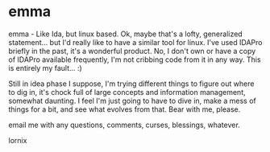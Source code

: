 emma
====

emma - Like Ida, but linux based.  Ok, maybe that's a lofty, generalized statement... but I'd really like to have a similar tool for linux.  I've used IDAPro briefly in the past, it's a wonderful product.  No, I don't own or have a copy of IDAPro available frequently, I'm not cribbing code from it in any way.  This is entirely my fault... :)

Still in idea phase I suppose, I'm trying different things to figure out where to dig in, it's chock full of large concepts and information management, somewhat daunting.  I feel I'm just going to have to dive in, make a mess of things for a bit, and see what evolves from that.  Bear with me, please.

email me with any questions, comments, curses, blessings, whatever.

lornix
